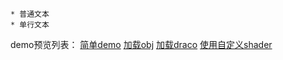     * 普通文本
    * 单行文本
	
demo预览列表：
[简单demo](http://htmlpreview.github.io/?https://github.com/pengyancai/threejs/blob/master/index.html)
[加载obj](http://htmlpreview.github.io/?https://github.com/pengyancai/threejs/blob/master/load_obj.html)
[加载draco](http://htmlpreview.github.io/?https://github.com/pengyancai/threejs/blob/master/load_draco.html)
[使用自定义shader](http://htmlpreview.github.io/?https://github.com/pengyancai/threejs/blob/master/use_custom_shader.html)
